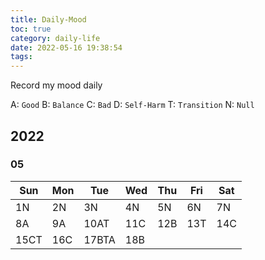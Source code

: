 ```yaml
---
title: Daily-Mood
toc: true
category: daily-life
date: 2022-05-16 19:38:54
tags:
---
```


Record my mood daily

<!-- more -->

A: `Good`
B: `Balance`
C: `Bad`
D: `Self-Harm`
T: `Transition`
N: `Null`

## 2022

### 05

| Sun  | Mon | Tue   | Wed | Thu | Fri | Sat |
| --   | --  | --    | --  | --  | --  | --  |
| 1N   | 2N  | 3N    | 4N  | 5N  | 6N  | 7N  |
| 8A   | 9A  | 10AT  | 11C | 12B | 13T | 14C |
| 15CT | 16C | 17BTA | 18B |

